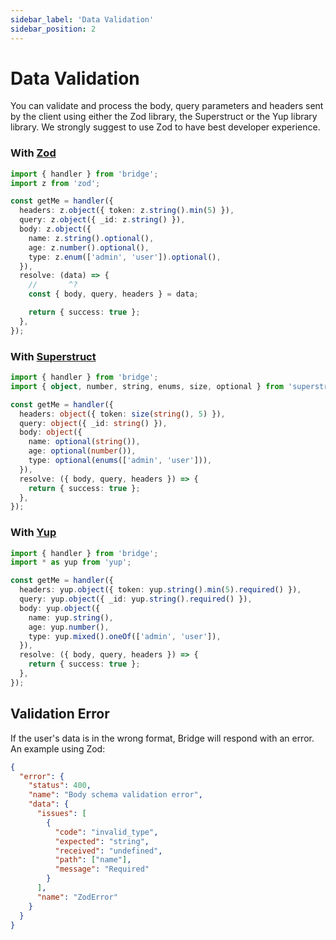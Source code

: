 ```yaml
---
sidebar_label: 'Data Validation'
sidebar_position: 2
---
```


# Data Validation

You can validate and process the body, query parameters and headers sent by the client using either the Zod library, the Superstruct or the Yup library library. We strongly suggest to use Zod to have best developer experience.

### With [Zod](https://github.com/colinhacks/zod)

```ts twoslash
import { handler } from 'bridge';
import z from 'zod';

const getMe = handler({
  headers: z.object({ token: z.string().min(5) }),
  query: z.object({ _id: z.string() }),
  body: z.object({
    name: z.string().optional(),
    age: z.number().optional(),
    type: z.enum(['admin', 'user']).optional(),
  }),
  resolve: (data) => {
    //       ^?
    const { body, query, headers } = data;

    return { success: true };
  },
});
```

### With [Superstruct](https://github.com/ianstormtaylor/superstruct)

```ts twoslash
import { handler } from 'bridge';
import { object, number, string, enums, size, optional } from 'superstruct';

const getMe = handler({
  headers: object({ token: size(string(), 5) }),
  query: object({ _id: string() }),
  body: object({
    name: optional(string()),
    age: optional(number()),
    type: optional(enums(['admin', 'user'])),
  }),
  resolve: ({ body, query, headers }) => {
    return { success: true };
  },
});
```

### With [Yup](https://github.com/jquense/yup)

```ts twoslash
import { handler } from 'bridge';
import * as yup from 'yup';

const getMe = handler({
  headers: yup.object({ token: yup.string().min(5).required() }),
  query: yup.object({ _id: yup.string().required() }),
  body: yup.object({
    name: yup.string(),
    age: yup.number(),
    type: yup.mixed().oneOf(['admin', 'user']),
  }),
  resolve: ({ body, query, headers }) => {
    return { success: true };
  },
});
```

## Validation Error

If the user's data is in the wrong format, Bridge will respond with an error. An example using Zod:

```json
{
  "error": {
    "status": 400,
    "name": "Body schema validation error",
    "data": {
      "issues": [
        {
          "code": "invalid_type",
          "expected": "string",
          "received": "undefined",
          "path": ["name"],
          "message": "Required"
        }
      ],
      "name": "ZodError"
    }
  }
}
```
